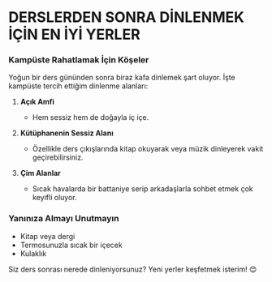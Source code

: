 # DERSLERDEN SONRA DİNLENMEK İÇİN EN İYİ YERLER

### Kampüste Rahatlamak İçin Köşeler

Yoğun bir ders gününden sonra biraz kafa dinlemek şart oluyor. İşte kampüste tercih ettiğim dinlenme alanları:

1. **Açık Amfi**

    - Hem sessiz hem de doğayla iç içe.

2. **Kütüphanenin Sessiz Alanı**

    - Özellikle ders çıkışlarında kitap okuyarak veya müzik dinleyerek vakit geçirebilirsiniz.

3. **Çim Alanlar**
    - Sıcak havalarda bir battaniye serip arkadaşlarla sohbet etmek çok keyifli oluyor.

### Yanınıza Almayı Unutmayın

-   Kitap veya dergi
-   Termosunuzla sıcak bir içecek
-   Kulaklık

Siz ders sonrası nerede dinleniyorsunuz? Yeni yerler keşfetmek isterim! 😊
